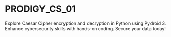 # PRODIGY_CS_01
Explore Caesar Cipher encryption and decryption in Python using Pydroid 3. Enhance cybersecurity skills with hands-on coding. Secure your data today!
